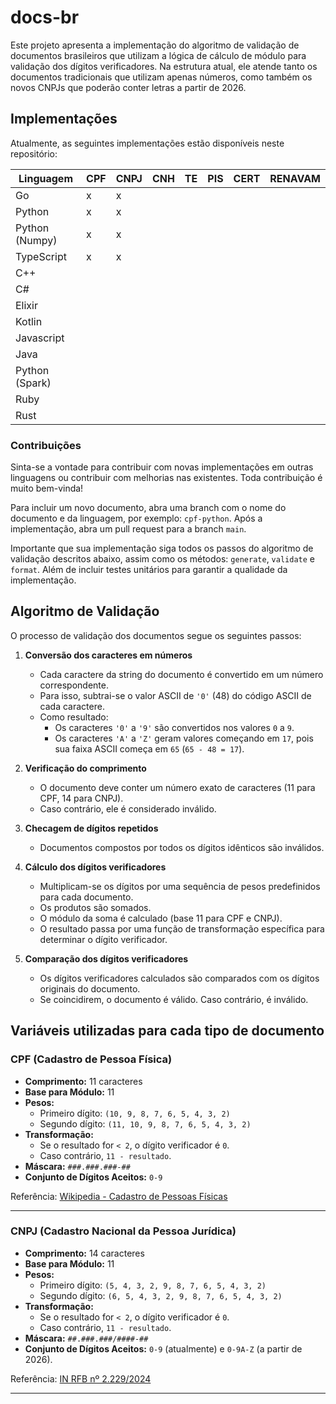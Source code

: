 # docs-br

Este projeto apresenta a implementação do algoritmo de validação de documentos brasileiros que utilizam a lógica de cálculo de módulo para validação dos dígitos verificadores. Na estrutura atual, ele atende tanto os documentos tradicionais que utilizam apenas números, como também os novos CNPJs que poderão conter letras a partir de 2026.

## Implementações

Atualmente, as seguintes implementações estão disponíveis neste repositório:

| Linguagem      | CPF | CNPJ | CNH | TE | PIS | CERT | RENAVAM |
|----------------|-----|------|-----|----|-----|------|---------|
| Go             | x   | x    |     |    |     |      |         |
| Python         | x   | x    |     |    |     |      |         |
| Python (Numpy) | x   | x    |     |    |     |      |         |
| TypeScript     | x   | x    |     |    |     |      |         |
| C++            |     |      |     |    |     |      |         |
| C#             |     |      |     |    |     |      |         |
| Elixir         |     |      |     |    |     |      |         |
| Kotlin         |     |      |     |    |     |      |         |
| Javascript     |     |      |     |    |     |      |         |
| Java           |     |      |     |    |     |      |         |
| Python (Spark) |     |      |     |    |     |      |         |
| Ruby           |     |      |     |    |     |      |         |
| Rust           |     |      |     |    |     |      |         |

### Contribuições

Sinta-se a vontade para contribuir com novas implementações em outras linguagens ou contribuir com melhorias nas existentes. Toda contribuição é muito bem-vinda!

Para incluir um novo documento, abra uma branch com o nome do documento e da linguagem, por exemplo: `cpf-python`. Após a implementação, abra um pull request para a branch `main`.

Importante que sua implementação siga todos os passos do algoritmo de validação descritos abaixo, assim como os métodos: `generate`, `validate` e `format`. Além de incluir testes unitários para garantir a qualidade da implementação.

## Algoritmo de Validação

O processo de validação dos documentos segue os seguintes passos:

1. **Conversão dos caracteres em números**  
   - Cada caractere da string do documento é convertido em um número correspondente.  
   - Para isso, subtrai-se o valor ASCII de `'0'` (48) do código ASCII de cada caractere.
   - Como resultado:
     - Os caracteres `'0'` a `'9'` são convertidos nos valores `0` a `9`.  
     - Os caracteres `'A'` a `'Z'` geram valores começando em `17`, pois sua faixa ASCII começa em `65` (`65 - 48 = 17`).

2. **Verificação do comprimento**  
   - O documento deve conter um número exato de caracteres (11 para CPF, 14 para CNPJ).  
   - Caso contrário, ele é considerado inválido.

3. **Checagem de dígitos repetidos**  
   - Documentos compostos por todos os dígitos idênticos são inválidos.

4. **Cálculo dos dígitos verificadores**  
   - Multiplicam-se os dígitos por uma sequência de pesos predefinidos para cada documento.  
   - Os produtos são somados.  
   - O módulo da soma é calculado (base 11 para CPF e CNPJ).  
   - O resultado passa por uma função de transformação específica para determinar o dígito verificador.

5. **Comparação dos dígitos verificadores**  
   - Os dígitos verificadores calculados são comparados com os dígitos originais do documento.  
   - Se coincidirem, o documento é válido. Caso contrário, é inválido.

## Variáveis utilizadas para cada tipo de documento

### CPF (Cadastro de Pessoa Física)

- **Comprimento:** 11 caracteres
- **Base para Módulo:** 11  
- **Pesos:**  
  - Primeiro dígito: `(10, 9, 8, 7, 6, 5, 4, 3, 2)`  
  - Segundo dígito: `(11, 10, 9, 8, 7, 6, 5, 4, 3, 2)`  
- **Transformação:**  
  - Se o resultado for `< 2`, o dígito verificador é `0`.  
  - Caso contrário, `11 - resultado`.  
- **Máscara:** `###.###.###-##`
- **Conjunto de Dígitos Aceitos:** `0-9`

Referência: [Wikipedia - Cadastro de Pessoas Físicas](https://pt.wikipedia.org/wiki/Cadastro_de_Pessoas_F%C3%ADsicas)

---

### CNPJ (Cadastro Nacional da Pessoa Jurídica)

- **Comprimento:** 14 caracteres
- **Base para Módulo:** 11  
- **Pesos:**  
  - Primeiro dígito: `(5, 4, 3, 2, 9, 8, 7, 6, 5, 4, 3, 2)`  
  - Segundo dígito: `(6, 5, 4, 3, 2, 9, 8, 7, 6, 5, 4, 3, 2)`  
- **Transformação:**  
  - Se o resultado for `< 2`, o dígito verificador é `0`.  
  - Caso contrário, `11 - resultado`.  
- **Máscara:** `##.###.###/####-##`  
- **Conjunto de Dígitos Aceitos:** `0-9` (atualmente) e `0-9A-Z` (a partir de 2026).  

Referência: [IN RFB nº 2.229/2024](http://normas.receita.fazenda.gov.br/sijut2consulta/link.action?idAto=141102)

---
